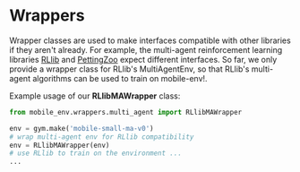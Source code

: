 # Wrappers
Wrapper classes are used to make interfaces compatible with other libraries if they aren't already. For example, the multi-agent reinforcement learning libraries [RLlib](https://docs.ray.io/en/stable/rllib.html) and [PettingZoo](https://www.pettingzoo.ml/) expect different interfaces. So far, we only provide a wrapper class for RLlib's MultiAgentEnv, so that RLlib's multi-agent algorithms can be used to train on mobile-env!. 

Example usage of our **RLlibMAWrapper** class:
```python
from mobile_env.wrappers.multi_agent import RLlibMAWrapper

env = gym.make('mobile-small-ma-v0')
# wrap multi-agent env for RLlib compatibility
env = RLlibMAWrapper(env)
# use RLlib to train on the environment ...
...
```